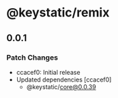 # @keystatic/remix

## 0.0.1

### Patch Changes

- ccacef0: Initial release
- Updated dependencies [ccacef0]
  - @keystatic/core@0.0.39
